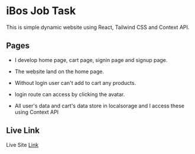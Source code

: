 
# iBos Job Task

This is simple dynamic website using React, Tailwind CSS and Context API. 


## Pages

- I develop home page, cart page, signin page and signup page.

- The website land on the home page.
- Without login user can't add to cart any products.
- login route can access by clicking the avatar.
- All user's data and cart's data store in localsorage and I access these using Context API

## Live Link

 Live Site [Link](https://ibos-jobtask.netlify.app/)
